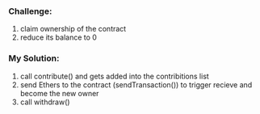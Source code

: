 ### Challenge:
1. claim ownership of the contract
2. reduce its balance to 0

### My Solution:
1. call contribute() and gets added into the contribitions list
2. send Ethers to the contract (sendTransaction()) to trigger recieve and become the new owner
3. call withdraw()
